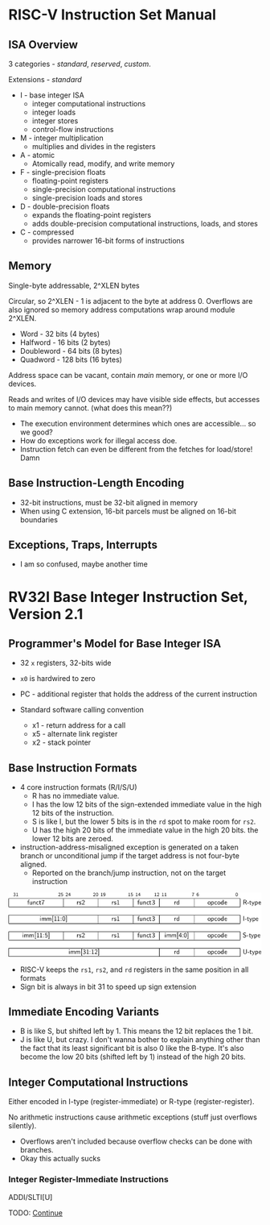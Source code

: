 # RISC-V Instruction Set Manual

## ISA Overview

3 categories - _standard_, _reserved_, _custom_.

Extensions - _standard_

- I - base integer ISA
  - integer computational instructions
  - integer loads
  - integer stores
  - control-flow instructions
- M - integer multiplication
  - multiplies and divides in the registers
- A - atomic
  - Atomically read, modify, and write memory
- F - single-precision floats
  - floating-point registers
  - single-precision computational instructions
  - single-precision loads and stores
- D - double-precision floats
  - expands the floating-point registers
  - adds double-precision computational instructions, loads, and stores
- C - compressed
  - provides narrower 16-bit forms of instructions

## Memory

Single-byte addressable, 2^XLEN bytes

Circular, so 2^XLEN - 1 is adjacent to the byte at address 0. Overflows are also
ignored so memory address computations wrap around module 2^XLEN.

- Word - 32 bits (4 bytes)
- Halfword - 16 bits (2 bytes)
- Doubleword - 64 bits (8 bytes)
- Quadword - 128 bits (16 bytes)

Address space can be vacant, contain _main_ memory, or one or more I/O devices.

Reads and writes of I/O devices may have visible side effects, but accesses to
main memory cannot. (what does this mean??)

- The execution environment determines which ones are accessible... so we good?
- How do exceptions work for illegal access doe.
- Instruction fetch can even be different from the fetches for load/store! Damn

## Base Instruction-Length Encoding

- 32-bit instructions, must be 32-bit aligned in memory
- When using C extension, 16-bit parcels must be aligned on 16-bit boundaries

## Exceptions, Traps, Interrupts

- I am so confused, maybe another time

# RV32I Base Integer Instruction Set, Version 2.1

## Programmer's Model for Base Integer ISA

- 32 `x` registers, 32-bits wide
- `x0` is hardwired to zero

- PC - additional register that holds the address of the current instruction

- Standard software calling convention
  - x1 - return address for a call
  - x5 - alternate link register
  - x2 - stack pointer

## Base Instruction Formats

- 4 core instruction formats (R/I/S/U)
  - R has no immediate value.
  - I has the low 12 bits of the sign-extended immediate value in the high 12
    bits of the instruction.
  - S is like I, but the lower 5 bits is in the `rd` spot to make room for
    `rs2`.
  - U has the high 20 bits of the immediate value in the high 20 bits. the lower
    12 bits are zeroed.
- instruction-address-misaligned exception is generated on a taken branch or
  unconditional jump if the target address is not four-byte aligned.
  - Reported on the branch/jump instruction, not on the target instruction

![](./rv32_01.png)

- RISC-V keeps the `rs1`, `rs2`, and `rd` registers in the same position in all
  formats
- Sign bit is always in bit 31 to speed up sign extension

## Immediate Encoding Variants

- B is like S, but shifted left by 1. This means the 12 bit replaces the 1 bit.
- J is like U, but crazy. I don't wanna bother to explain anything other than
  the fact that its least significant bit is also 0 like the B-type. It's also
  become the low 20 bits (shifted left by 1) instead of the high 20 bits.

## Integer Computational Instructions

Either encoded in I-type (register-immediate) or R-type (register-register).

No arithmetic instructions cause arithmetic exceptions (stuff just overflows
silently).

- Overflows aren't included because overflow checks can be done with branches.
- Okay this actually sucks

### Integer Register-Immediate Instructions

ADDI/SLTI\[U\]

TODO:
[Continue](https://five-embeddev.com/riscv-isa-manual/latest/rv32.html#integer-register-immediate-instructions)
